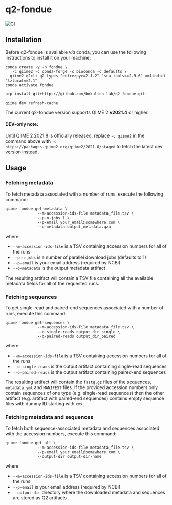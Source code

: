 # q2-fondue 
![CI](https://github.com/bokulich-lab/q2-fondue/actions/workflows/ci.yml/badge.svg)

## Installation

Before q2-fondue is available *via* conda, you can use the following instructions to install it on your machine:

```shell
conda create -y -n fondue \
   -c qiime2 -c conda-forge -c bioconda -c defaults \
  qiime2 q2cli q2-types "entrezpy>=2.1.2" "sra-tools==2.9.6" xmltodict "tzlocal==2.1"
conda activate fondue

pip install git+https://github.com/bokulich-lab/q2-fondue.git

qiime dev refresh-cache
```

The current q2-fondue version supports QIIME 2 **v2021.4** or higher.

#### DEV-only note:
Until QIIME 2 2021.8 is officially released, replace `-c qiime2` in the command above with
`-c https://packages.qiime2.org/qiime2/2021.8/staged` to fetch the latest dev version instead.

## Usage
### Fetching metadata

To fetch metadata associated with a number of runs, execute the following command:

```shell
qiime fondue get-metadata \
              --m-accession-ids-file metadata_file.tsv \
              --p-n-jobs 1 \
              --p-email your_email@somewhere.com \
              --o-metadata output_metadata.qza
```

where:
- `--m-accession-ids-file` is a TSV containing accession numbers for all of the runs
- `--p-n-jobs` is a number of parallel download jobs (defaults to 1)
- `--p-email` is your email address (required by NCBI)
- `--o-metadata` is the output metadata artifact

The resulting artifact will contain a TSV file containing all the available metadata fields
for all of the requested runs.

### Fetching sequences

To get single-read and paired-end sequences associated with a number of runs, execute this command:
```shell
qiime fondue get-sequences \
              --m-accession-ids-file metadata_file.tsv \
              --o-single-reads output_dir_single \
              --o-paired-reads output_dir_paired
```

where:
- `--m-accession-ids-file` is a TSV containing accession numbers for all of the runs
- `--o-single-reads` is the output artifact containing single-read sequences
- `--o-paired-reads` is the output artifact containing paired-end sequences

The resulting artifact will contain the `fastq.gz` files of the sequences, `metadata.yml` and `MANIFEST` files. If the provided accession numbers only contain sequences of one type (e.g. single-read sequences) then the other artifact (e.g. artifact with paired-end sequences) contains empty sequence files with dummy ID starting with `xxx_`.

### Fetching metadata and sequences

To fetch both sequence-associated metadata and sequences associated with the accession numbers, execute this command:

```shell
qiime fondue get-all \
              --m-accession-ids-file metadata_file.tsv \ 
              --p-email your_email@somewhere.com \
              --output-dir output-dir-name
```
where:
- `--m-accession-ids-file` is a TSV containing accession numbers for all of the runs
- `--p-email` is your email address (required by NCBI)
- `--output-dir` directory where the downloaded metadata and sequences are stored as Q2 artifacts
